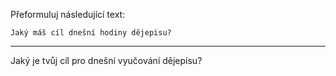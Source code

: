 Přeformuluj následující text:

```
Jaký máš cíl dnešní hodiny dějepisu?
```

---

<!-- chatcmpl-749WHUEndDcNwTTfgb1hyRqq6aKTa -->

Jaký je tvůj cíl pro dnešní vyučování dějepisu?